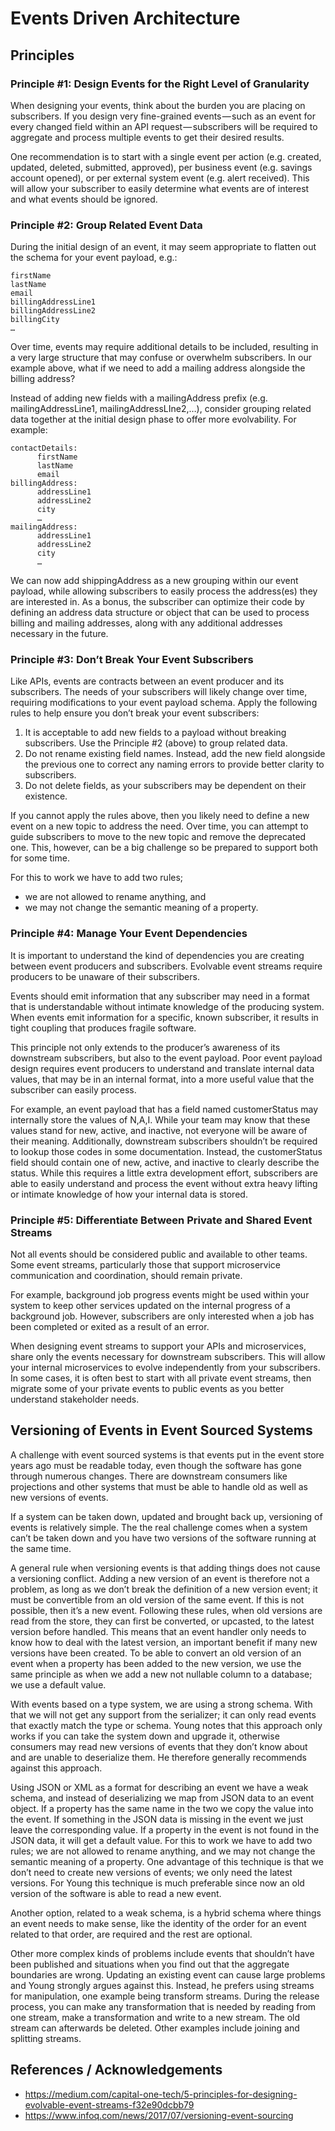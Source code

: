 # Events Driven Architecture

## Principles

### Principle #1: Design Events for the Right Level of Granularity

When designing your events, think about the burden you are placing on subscribers. If you design very fine-grained events — such as an event for every changed field within an API request — subscribers will be required to aggregate and process multiple events to get their desired results.

One recommendation is to start with a single event per action (e.g. created, updated, deleted, submitted, approved), per business event (e.g. savings account opened), or per external system event (e.g. alert received). This will allow your subscriber to easily determine what events are of interest and what events should be ignored.

### Principle #2: Group Related Event Data

During the initial design of an event, it may seem appropriate to flatten out the schema for your event payload, e.g.:
    
    firstName
    lastName
    email
    billingAddressLine1
    billingAddressLine2
    billingCity
    …

Over time, events may require additional details to be included, resulting in a very large structure that may confuse or overwhelm subscribers. In our example above, what if we need to add a mailing address alongside the billing address?

Instead of adding new fields with a mailingAddress prefix (e.g. mailingAddressLine1, mailingAddressLIne2,…), consider grouping related data together at the initial design phase to offer more evolvability. For example:
    
    contactDetails:
          firstName
          lastName
          email
    billingAddress:
          addressLine1
          addressLine2
          city
          …
    mailingAddress:
          addressLine1
          addressLine2
          city
          …

We can now add shippingAddress as a new grouping within our event payload, while allowing subscribers to easily process the address(es) they are interested in. As a bonus, the subscriber can optimize their code by defining an address data structure or object that can be used to process billing and mailing addresses, along with any additional addresses necessary in the future.

### Principle #3: Don’t Break Your Event Subscribers

Like APIs, events are contracts between an event producer and its subscribers. The needs of your subscribers will likely change over time, requiring modifications to your event payload schema. Apply the following rules to help ensure you don’t break your event subscribers:

1. It is acceptable to add new fields to a payload without breaking subscribers. Use the Principle #2 (above) to group related data.
2. Do not rename existing field names. Instead, add the new field alongside the previous one to correct any naming errors to provide better clarity to subscribers.
3. Do not delete fields, as your subscribers may be dependent on their existence.

If you cannot apply the rules above, then you likely need to define a new event on a new topic to address the need. Over time, you can attempt to guide subscribers to move to the new topic and remove the deprecated one. This, however, can be a big challenge so be prepared to support both for some time.

For this to work we have to add two rules;

- we are not allowed to rename anything, and 
- we may not change the semantic meaning of a property. 

### Principle #4: Manage Your Event Dependencies

It is important to understand the kind of dependencies you are creating between event producers and subscribers. Evolvable event streams require producers to be unaware of their subscribers.

Events should emit information that any subscriber may need in a format that is understandable without intimate knowledge of the producing system. When events emit information for a specific, known subscriber, it results in tight coupling that produces fragile software.

This principle not only extends to the producer’s awareness of its downstream subscribers, but also to the event payload. Poor event payload design requires event producers to understand and translate internal data values, that may be in an internal format, into a more useful value that the subscriber can easily process.

For example, an event payload that has a field named customerStatus may internally store the values of N,A,I. While your team may know that these values stand for new, active, and inactive, not everyone will be aware of their meaning. Additionally, downstream subscribers shouldn’t be required to lookup those codes in some documentation. Instead, the customerStatus field should contain one of new, active, and inactive to clearly describe the status. While this requires a little extra development effort, subscribers are able to easily understand and process the event without extra heavy lifting or intimate knowledge of how your internal data is stored.

### Principle #5: Differentiate Between Private and Shared Event Streams

Not all events should be considered public and available to other teams. Some event streams, particularly those that support microservice communication and coordination, should remain private.

For example, background job progress events might be used within your system to keep other services updated on the internal progress of a background job. However, subscribers are only interested when a job has been completed or exited as a result of an error.

When designing event streams to support your APIs and microservices, share only the events necessary for downstream subscribers. This will allow your internal microservices to evolve independently from your subscribers. In some cases, it is often best to start with all private event streams, then migrate some of your private events to public events as you better understand stakeholder needs.

## Versioning of Events in Event Sourced Systems

A challenge with event sourced systems is that events put in the event store years ago must be readable today, even though the software has gone through numerous changes. There are downstream consumers like projections and other systems that must be able to handle old as well as new versions of events.

If a system can be taken down, updated and brought back up, versioning of events is relatively simple. The the real challenge comes when a system can’t be taken down and you have two versions of the software running at the same time.

A general rule when versioning events is that adding things does not cause a versioning conflict. Adding a new version of an event is therefore not a problem, as long as we don’t break the definition of a new version event; it must be convertible from an old version of the same event. If this is not possible, then it’s a new event. Following these rules, when old versions are read from the store, they can first be converted, or upcasted, to the latest version before handled. This means that an event handler only needs to know how to deal with the latest version, an important benefit if many new versions have been created. To be able to convert an old version of an event when a property has been added to the new version, we use the same principle as when we add a new not nullable column to a database; we use a default value.

With events based on a type system, we are using a strong schema. With that we will not get any support from the serializer; it can only read events that exactly match the type or schema. Young notes that this approach only works if you can take the system down and upgrade it, otherwise consumers may read new versions of events that they don’t know about and are unable to deserialize them. He therefore generally recommends against this approach.

Using JSON or XML as a format for describing an event we have a weak schema, and instead of deserializing we map from JSON data to an event object. If a property has the same name in the two we copy the value into the event. If something in the JSON data is missing in the event we just leave the corresponding value. If a property in the event is not found in the JSON data, it will get a default value. For this to work we have to add two rules; we are not allowed to rename anything, and we may not change the semantic meaning of a property. One advantage of this technique is that we don’t need to create new versions of events; we only need the latest versions. For Young this technique is much preferable since now an old version of the software is able to read a new event.

Another option, related to a weak schema, is a hybrid schema where things an event needs to make sense, like the identity of the order for an event related to that order, are required and the rest are optional.

Other more complex kinds of problems include events that shouldn’t have been published and situations when you find out that the aggregate boundaries are wrong. Updating an existing event can cause large problems and Young strongly argues against this. Instead, he prefers using streams for manipulation, one example being transform streams. During the release process, you can make any transformation that is needed by reading from one stream, make a transformation and write to a new stream. The old stream can afterwards be deleted. Other examples include joining and splitting streams.

## References / Acknowledgements

- https://medium.com/capital-one-tech/5-principles-for-designing-evolvable-event-streams-f32e90dcbb79
- https://www.infoq.com/news/2017/07/versioning-event-sourcing